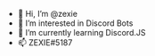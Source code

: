 - 👋 Hi, I’m @zexie
- 👀 I’m interested in Discord Bots
- 🌱 I’m currently learning Discord.JS
- 📫 ZEXIE#5187

<!---
zexie/zexie is a ✨ special ✨ repository because its `README.md` (this file) appears on your GitHub profile.
You can click the Preview link to take a look at your changes.
--->
